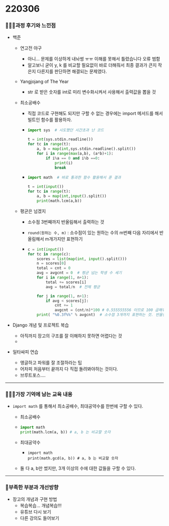 # 220306

### 👨🏼‍🏫과정 후기와 느낀점

- 백준
  - 연고전 야구
    - 아니... 문제를 이상하게 내놔썽 ㅠㅠ 이해를 못해서 틀렸습니다 오류 범함
    - 알고보니 굳이 y, k 를 비교할 필요없이 바로 더해줘서 최종 결과가 큰지 작은지 다른지를 판단하면 해결되는 문제였다.
    
  - Yangjojang of The Year
  
    - str 로 받은 숫자를 int로 미리 변수화시켜서 사용해서 출력값을 뽑을 것
  
  - 최소공배수
  
    - 직접 코드로 구현해도 되지만 구할 수 없는 경우에는 import 메서드를 해서 빌트인 함수를 활용하자.
  
    - ```python
      import sys  # 시도했던 시간초과 난 코드
      
      t = int(sys.stdin.readline())
      for tc in range(t):
          a, b = map(int,sys.stdin.readline().split())
          for i in range(max(a,b), (a*b)+1):
              if i%a == 0 and i%b ==0:
                  print(i)
                  break
      ```
  
    - ```python
      import math  # 바로 통과한 함수 활용해서 푼 결과
      
      t = int(input())
      for tc in range(t):
          a, b = map(int,input().split())
          print(math.lcm(a,b))
      ```
  
  - 평균은 넘겠지
  
    - 소수점 3번째까지 반올림해서 출력하는 것
  
    - `round(원하는 수, m)` : 소수점이 있는 원하는 수의 m번째 다음 자리에서 반올림해서 m개가지만 표현하기
  
    - ```python
      c = int(input())
      for tc in range(c):
          scores = list(map(int, input().split()))
          n = scores[0]
          total = cnt = 0
          avg = avgcnt = 0  # 평균 넘는 학생 수 세기
          for i in range(1, n+1):
              total += scores[i]
              avg = total/n  # 전체 평균
      
          for j in range(1, n+1):
              if avg < scores[j]:
                  cnt += 1
                  avgcnt = (cnt/n)*100 # 0.555555556 이므로 100 곱해줘야한다.
          print( "%0.3f%%" % avgcnt)  # 소수점 3개까지 표현하는 것. 반올림 자동으로 됨
      ```
  
      


- Django 개념 및 프로젝트 복습

  - 아직까지 장고의 구조를 잘 이해하지 못하면 어렵다는 것
  - 




- 일타싸피 연습
  - 앵글하고 파워를 잘 조절하라는 팁
  - 어차피 처음부터 끝까지 다 직접 돌려봐야하는 것이다.
  - 브루트포스....


---

### 💁🏼‍♂️가장 기억에 남는 교육 내용

- `import math` 를 통해서 최소공배수, 최대공약수를 한번에 구할 수 있다.

  -  최소공배수

    - ```python
      import math
      print(math.lcm(a, b)) # a, b 는 비교할 숫자
      ```

  - 최대공약수

    - ```
      import math
      print(math.gcd(a, b)) # a, b 는 비교할 숫자
      ```

  - 둘 다  a, b만 썼지만, 3개 이상의 수에 대한 값들을 구할 수 있다.


---

### 💫부족한 부분과 개선방향

- 장고의 개념과 구현 방법
  - 복습복습... 개념복습!!!
  - 유튜브 다시 보기 
  - 다른 강의도 들어보기
